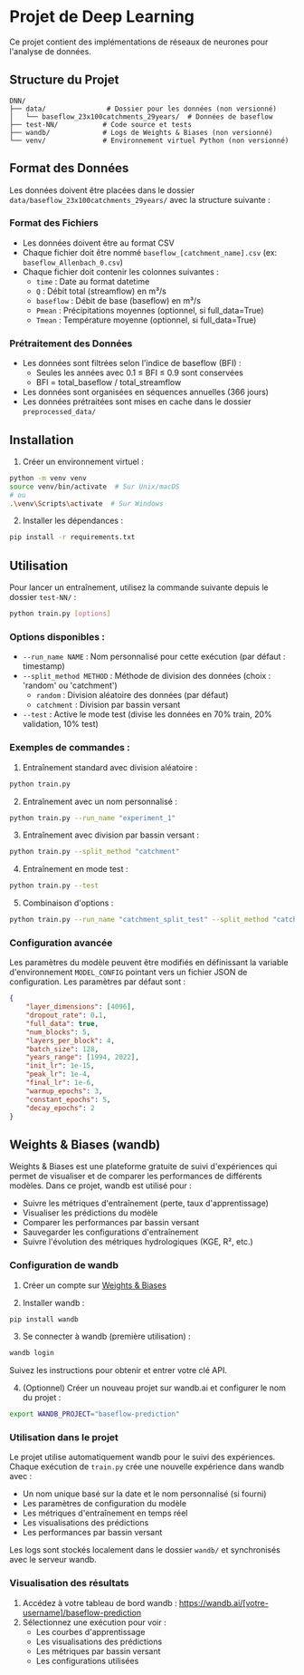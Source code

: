 # Projet de Deep Learning

Ce projet contient des implémentations de réseaux de neurones pour l'analyse de données.

## Structure du Projet

```
DNN/
├── data/               # Dossier pour les données (non versionné)
│   └── baseflow_23x100catchments_29years/  # Données de baseflow
├── test-NN/           # Code source et tests
├── wandb/             # Logs de Weights & Biases (non versionné)
└── venv/              # Environnement virtuel Python (non versionné)
```

## Format des Données

Les données doivent être placées dans le dossier `data/baseflow_23x100catchments_29years/` avec la structure suivante :

### Format des Fichiers
- Les données doivent être au format CSV
- Chaque fichier doit être nommé `baseflow_[catchment_name].csv` (ex: `baseflow_Allenbach_0.csv`)
- Chaque fichier doit contenir les colonnes suivantes :
  - `time` : Date au format datetime
  - `Q` : Débit total (streamflow) en m³/s
  - `baseflow` : Débit de base (baseflow) en m³/s
  - `Pmean` : Précipitations moyennes (optionnel, si full_data=True)
  - `Tmean` : Température moyenne (optionnel, si full_data=True)

### Prétraitement des Données
- Les données sont filtrées selon l'indice de baseflow (BFI) :
  - Seules les années avec 0.1 ≤ BFI ≤ 0.9 sont conservées
  - BFI = total_baseflow / total_streamflow
- Les données sont organisées en séquences annuelles (366 jours)
- Les données prétraitées sont mises en cache dans le dossier `preprocessed_data/`

## Installation

1. Créer un environnement virtuel :
```bash
python -m venv venv
source venv/bin/activate  # Sur Unix/macOS
# ou
.\venv\Scripts\activate  # Sur Windows
```

2. Installer les dépendances :
```bash
pip install -r requirements.txt
```

## Utilisation

Pour lancer un entraînement, utilisez la commande suivante depuis le dossier `test-NN/` :

```bash
python train.py [options]
```

### Options disponibles :

- `--run_name NAME` : Nom personnalisé pour cette exécution (par défaut : timestamp)
- `--split_method METHOD` : Méthode de division des données (choix : 'random' ou 'catchment')
  - `random` : Division aléatoire des données (par défaut)
  - `catchment` : Division par bassin versant
- `--test` : Active le mode test (divise les données en 70% train, 20% validation, 10% test)

### Exemples de commandes :

1. Entraînement standard avec division aléatoire :
```bash
python train.py
```

2. Entraînement avec un nom personnalisé :
```bash
python train.py --run_name "experiment_1"
```

3. Entraînement avec division par bassin versant :
```bash
python train.py --split_method "catchment"
```

4. Entraînement en mode test :
```bash
python train.py --test
```

5. Combinaison d'options :
```bash
python train.py --run_name "catchment_split_test" --split_method "catchment"
```

### Configuration avancée

Les paramètres du modèle peuvent être modifiés en définissant la variable d'environnement `MODEL_CONFIG` pointant vers un fichier JSON de configuration. Les paramètres par défaut sont :

```json
{
    "layer_dimensions": [4096],
    "dropout_rate": 0.1,
    "full_data": true,
    "num_blocks": 5,
    "layers_per_block": 4,
    "batch_size": 128,
    "years_range": [1994, 2022],
    "init_lr": 1e-15,
    "peak_lr": 1e-4,
    "final_lr": 1e-6,
    "warmup_epochs": 3,
    "constant_epochs": 5,
    "decay_epochs": 2
}
```

## Weights & Biases (wandb)

Weights & Biases est une plateforme gratuite de suivi d'expériences qui permet de visualiser et de comparer les performances de différents modèles. Dans ce projet, wandb est utilisé pour :

- Suivre les métriques d'entraînement (perte, taux d'apprentissage)
- Visualiser les prédictions du modèle
- Comparer les performances par bassin versant
- Sauvegarder les configurations d'entraînement
- Suivre l'évolution des métriques hydrologiques (KGE, R², etc.)

### Configuration de wandb

1. Créer un compte sur [Weights & Biases](https://wandb.ai)

2. Installer wandb :
```bash
pip install wandb
```

3. Se connecter à wandb (première utilisation) :
```bash
wandb login
```
Suivez les instructions pour obtenir et entrer votre clé API.

4. (Optionnel) Créer un nouveau projet sur wandb.ai et configurer le nom du projet :
```bash
export WANDB_PROJECT="baseflow-prediction"
```

### Utilisation dans le projet

Le projet utilise automatiquement wandb pour le suivi des expériences. Chaque exécution de `train.py` crée une nouvelle expérience dans wandb avec :

- Un nom unique basé sur la date et le nom personnalisé (si fourni)
- Les paramètres de configuration du modèle
- Les métriques d'entraînement en temps réel
- Les visualisations des prédictions
- Les performances par bassin versant

Les logs sont stockés localement dans le dossier `wandb/` et synchronisés avec le serveur wandb.

### Visualisation des résultats

1. Accédez à votre tableau de bord wandb : https://wandb.ai/[votre-username]/baseflow-prediction
2. Sélectionnez une exécution pour voir :
   - Les courbes d'apprentissage
   - Les visualisations des prédictions
   - Les métriques par bassin versant
   - Les configurations utilisées
